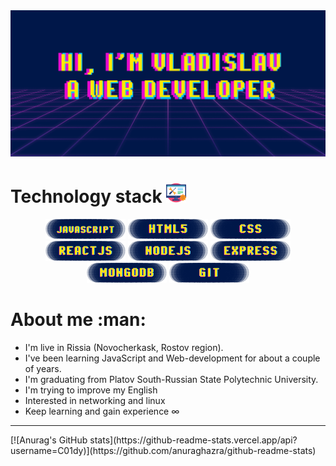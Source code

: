 <body>
  <div>
    <img src="/banner.png"/>
  </div>
  <h1>Technology stack <img src="tech.png"/></h1>
  <div align="center">
    <img src="jsp.png" />
    <img src="htmlp.png" />
    <img src="cssp.png" />
    <img src="reactp.png" />
    <img src="nodep.png" />
    <img src="expressp.png" />
    <img src="mongop.png" />
    <img src="gitp.png" />
  </div>
  <h1>About me :man:</h1>
  <ul>
    <li>I'm live in Rissia (Novocherkask, Rostov region).</li>
    <li>I've been learning JavaScript and Web-development for about a couple of years.</li>
    <li>I'm graduating from Platov South-Russian State Polytechnic University.</li>
    <li>I'm trying to improve my English</li>
    <li>Interested in networking and linux</li>
    <li>Keep learning and gain experience ∞</li>
  </ul>    
  <hr>
  [![Anurag's GitHub stats](https://github-readme-stats.vercel.app/api?username=C01dy)](https://github.com/anuraghazra/github-readme-stats)
</body>
